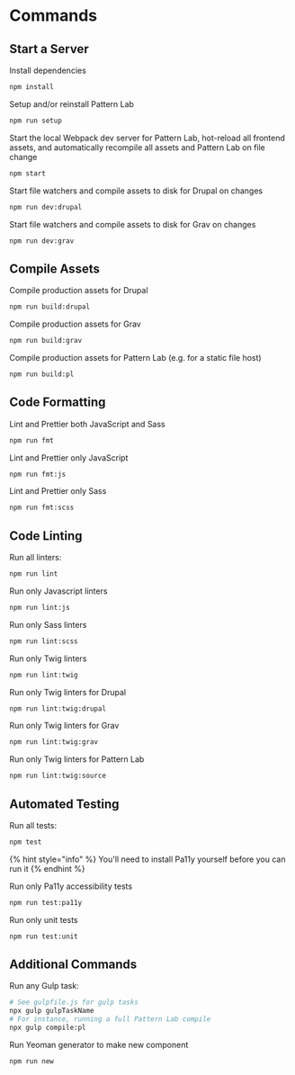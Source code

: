 # Commands

## Start a Server

Install dependencies

```bash
npm install
```

Setup and/or reinstall Pattern Lab

```bash
npm run setup
```

Start the local Webpack dev server for Pattern Lab, hot-reload all frontend assets, and automatically recompile all assets and Pattern Lab on file change

```bash
npm start
```

Start file watchers and compile assets to disk for Drupal on changes

```bash
npm run dev:drupal
```

Start file watchers and compile assets to disk for Grav on changes

```bash
npm run dev:grav
```

## Compile Assets

Compile production assets for Drupal

```bash
npm run build:drupal
```

Compile production assets for Grav

```bash
npm run build:grav
```

Compile production assets for Pattern Lab \(e.g. for a static file host\)

```bash
npm run build:pl
```

## Code Formatting

Lint and Prettier both JavaScript and Sass

```bash
npm run fmt
```

Lint and Prettier only JavaScript

```bash
npm run fmt:js
```

Lint and Prettier only Sass

```bash
npm run fmt:scss
```

## Code Linting

Run all linters:

```bash
npm run lint
```

Run only Javascript linters

```bash
npm run lint:js
```

Run only Sass linters

```bash
npm run lint:scss
```

Run only Twig linters

```bash
npm run lint:twig
```

Run only Twig linters for Drupal

```bash
npm run lint:twig:drupal
```

Run only Twig linters for Grav

```bash
npm run lint:twig:grav
```

Run only Twig linters for Pattern Lab

```bash
npm run lint:twig:source
```

## Automated Testing

Run all tests:

```bash
npm test
```

{% hint style="info" %}
You'll need to install Pa11y yourself before you can run it
{% endhint %}

Run only Pa11y accessibility tests

```bash
npm run test:pa11y
```

Run only unit tests

```bash
npm run test:unit
```

## Additional Commands

Run any Gulp task:

```bash
# See gulpfile.js for gulp tasks
npx gulp gulpTaskName
# For instance, running a full Pattern Lab compile
npx gulp compile:pl
```

Run Yeoman generator to make new component

```bash
npm run new
```

